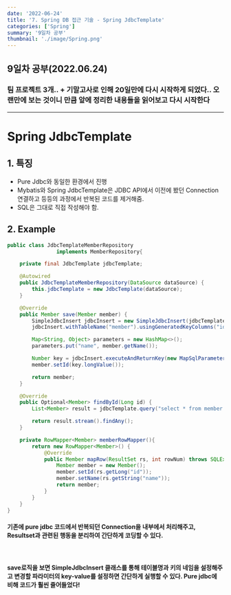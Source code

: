 ```yaml
---
date: '2022-06-24'
title: '7. Spring DB 접근 기술 - Spring JdbcTemplate'
categories: ['Spring']
summary: '9일차 공부'
thumbnail: './image/Spring.png'
---
```


## 9일차 공부(2022.06.24)

### 팀 프로젝트 3개.. + 기말고사로 인해 20일만에 다시 시작하게 되었다.. 오랜만에 보는 것이니 만큼 앞에 정리한 내용들을 읽어보고 다시 시작한다
___ 
# Spring JdbcTemplate
## 1. 특징
- Pure Jdbc와 동일한 환경에서 진행
- Mybatis와 Spring JdbcTemplate은 JDBC API에서 이전에 봤던 Connection연결하고 등등의 과정에서 반복된 코드를 제거해줌.
- SQL은 그대로 직접 작성해야 함.

## 2. Example
```java
public class JdbcTemplateMemberRepository 
                implements MemberRepository{

    private final JdbcTemplate jdbcTemplate;

    @Autowired
    public JdbcTemplateMemberRepository(DataSource dataSource) {
        this.jdbcTemplate = new JdbcTemplate(dataSource);
    }

    @Override
    public Member save(Member member) {
        SimpleJdbcInsert jdbcInsert = new SimpleJdbcInsert(jdbcTemplate);
        jdbcInsert.withTableName("member").usingGeneratedKeyColumns("id");

        Map<String, Object> parameters = new HashMap<>();
        parameters.put("name", member.getName());

        Number key = jdbcInsert.executeAndReturnKey(new MapSqlParameterSource(parameters));
        member.setId(key.longValue());

        return member;
    }

    @Override
    public Optional<Member> findById(Long id) {
        List<Member> result = jdbcTemplate.query("select * from member where id = ?", memberRowMapper());

        return result.stream().findAny();
    }

    private RowMapper<Member> memberRowMapper(){
        return new RowMapper<Member>() {
            @Override
            public Member mapRow(ResultSet rs, int rowNum) throws SQLException {
                Member member = new Member();
                member.setId(rs.getLong("id"));
                member.setName(rs.getString("name"));
                return member;
            }
        }
    }
}
```
#### 기존에 pure jdbc 코드에서 반복되던 Connection을 내부에서 처리해주고, Resultset과 관련된 행동을 분리하여 간단하게 코딩할 수 있다.
<br/>

#### save로직을 보면 SimpleJdbcInsert 클래스를 통해 테이블명과 키의 네임을 설정해주고 변경할 파라미터의 key-value를 설정하면 간단하게 실행할 수 있다. Pure jdbc에 비해 코드가 훨씬 줄어들었다!




